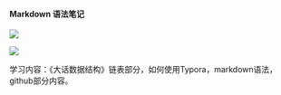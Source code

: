 #### Markdown 语法笔记

![](C:\Users\17226\Desktop\1.jpg)

![](C:\Users\17226\Desktop\2.jpg)

学习内容：《大话数据结构》链表部分，如何使用Typora，markdown语法，github部分内容。